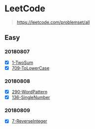 # LeetCode

> https://leetcode.com/problemset/all

## Easy

### 20180807

- [x] [1-TwoSum](https://leetcode.com/problems/two-sum/description/)
- [x] [709-ToLowerCase](https://leetcode.com/problems/to-lower-case/description/)

### 20180808

- [x] [290-WordPattern](https://leetcode.com/problems/word-pattern/description/)
- [x] [136-SingleNumber](https://leetcode.com/problems/single-number/description/)

### 20180809

- [x] [7-ReverseInteger](https://leetcode.com/problems/reverse-integer/description/)
